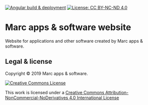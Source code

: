 [![Angular build & deployment](https://github.com/Marc-JB/Website/workflows/Angular%20build%20&%20deployment/badge.svg)](https://github.com/Marc-JB/Website/actions)
[![License: CC BY-NC-ND 4.0](https://badgen.net/badge/license/CC%20BY-NC-ND%204.0/blue)](https://creativecommons.org/licenses/by-nc-nd/4.0/)
# Marc apps & software website
Website for applications and other software created by Marc apps & software.

## Legal & license
Copyright © 2019 Marc apps & software.

[![Creative Commons License](https://i.creativecommons.org/l/by-nc-nd/4.0/88x31.png)](https://creativecommons.org/licenses/by-nc-nd/4.0/)

This work is licensed under a [Creative Commons Attribution-NonCommercial-NoDerivatives 4.0 International License](https://creativecommons.org/licenses/by-nc-nd/4.0/)

